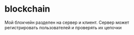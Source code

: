 # blockchain


Мой блокчейн разделен на сервер и клиент. Сервер может регистрировать пользователей и проверять их цепочки
